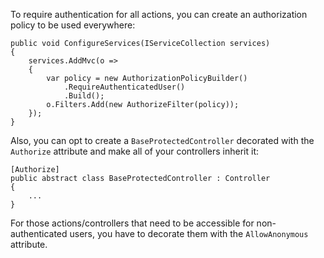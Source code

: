To require authentication for all actions, you can create an authorization policy to be used everywhere:

```
public void ConfigureServices(IServiceCollection services)
{
    services.AddMvc(o =>
    {
        var policy = new AuthorizationPolicyBuilder()
            .RequireAuthenticatedUser()
            .Build();
        o.Filters.Add(new AuthorizeFilter(policy));
    });
}
```

Also, you can opt to create a `BaseProtectedController` decorated with the `Authorize` attribute and make all of your controllers inherit it:

```
[Authorize]
public abstract class BaseProtectedController : Controller
{
    ...
}
```

For those actions/controllers that need to be accessible for non-authenticated users, you have to decorate them with the `AllowAnonymous` attribute. 
